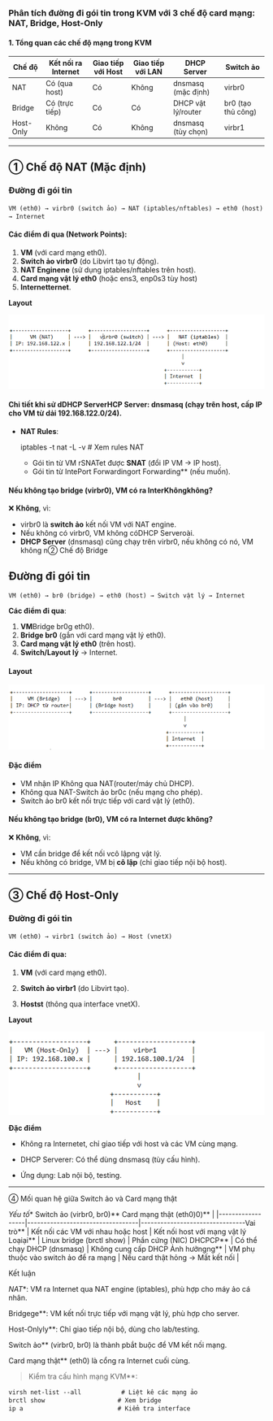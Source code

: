 ### Phân tích đường đi gói tin trong KVM với 3 chế độ card mạng: NAT, Bridge, Host-Only  

#### 1. Tổng quan các chế độ mạng trong KVM
| Chế độ  | Kết nối ra Internet | Giao tiếp với Host | Giao tiếp với LAN | DHCP Server          | Switch ảo      |
|------------|-----------------------|----------------------|----------------------|-------------------------|-------------------|
| NAT    | Có (qua host)         | Có                   | Không                | dnsmasq (mặc định)    | virbr0          |
| Bridge | Có (trực tiếp)        | Có                   | Có                   | DHCP vật lý/router      | br0 (tạo thủ công) |
| Host-Only | Không               | Có                   | Không                | dnsmasq (tùy chọn)    | virbr1          |

---

## ① Chế độ NAT (Mặc định)

### Đường đi gói tin

    VM (eth0) → virbr0 (switch ảo) → NAT (iptables/nftables) → eth0 (host) → Internet

#### Các điểm đi qua (Network Points):

1. **VM** (với card mạng eth0).  
2. **Switch ảo virbr0** (do Libvirt tạo tự động).  
3. **NAT Enginene** (sử dụng iptables/nftables trên host). 
4. **Card mạng vật lý eth0** (hoặc ens3, enp0s3 tùy host)
5. **Internetternet**. 


**Layout**

  <img src="kvm_checklist_images/Screenshot_1.png">

#### **Chi tiết khi sử dDHCP ServerHCP Server**: dnsmasq (chạy trên host, cấp IP cho VM từ dải 192.168.122.0/24).  

- **NAT Rules**:  
 
  iptables -t nat -L -v  # Xem rules NAT
  
  - Gói tin từ VM rSNATet được **SNAT** (đổi IP VM → IP host).  
  - Gói tin từ IntePort Forwardingort Forwarding** (nếu muốn).  

#### **Nếu không tạo bridge (virbr0), VM có ra InterKhôngkhông?**
❌ **Không**, vì:
- virbr0 là **switch ảo** kết nối VM với NAT engine.  
- Nếu không có virbr0, VM không cóDHCP Serveroài.  
- **DHCP Server** (dnsmasq) cũng chạy trên virbr0, nếu không có nó, VM không n② Chế độ Bridge

## Đường đi gói tin

    VM (eth0) → br0 (bridge) → eth0 (host) → Switch vật lý → Internet

**Các điểm đi qua**:

1. **VM**Bridge br0g eth0).  
2. **Bridge br0** (gắn với card mạng vật lý eth0).  
3. **Card mạng vật lý eth0** (trên host).  
4. **Switch/Layout lý** → Internet.  

#### **Layout**

  <img src="kvm_checklist_images/Screenshot_2.png">

#### **Đặc điểm**
- VM nhận IP Không qua NAT(router/máy chủ DHCP).  
- Không qua NAT-Switch ảo br0c (nếu mạng cho phép).  
- Switch ảo br0 kết nối trực tiếp với card vật lý (eth0).  

#### **Nếu không tạo bridge (br0), VM có ra Internet được không?**

❌ **Không**, vì:

- VM cần bridge để kết nối vcô lậpng vật lý.  
- Nếu không có bridge, VM bị **cô lập** (chỉ giao tiếp nội bộ host).  

---
## ③ Chế độ Host-Only

### Đường đi gói tin

    VM (eth0) → virbr1 (switch ảo) → Host (vnetX)

#### Các điểm đi qua:

1. **VM** (với card mạng eth0).  

2. **Switch ảo virbr1** (do Libvirt tạo).  

3. **Hostst** (thông qua interface vnetX).  

**Layout**

  <img src="kvm_checklist_images/Screenshot_3.png">

**Đặc điểm**

  + Không ra Internetet, chỉ giao tiếp với host và các VM cùng mạng. 

  + DHCP Serverer: Có thể dùng dnsmasq (tùy cấu hình). 

  + Ứng dụng: Lab nội bộ, testing.  

---
④ Mối quan hệ giữa Switch ảo và Card mạng thật

*Yếu tố**     Switch ảo (virbr0, br0)**     Card mạng thật (eth0)0)**       |
|------------------|----------------------------------|--------------------------------Vai trò**      | Kết nối các VM với nhau hoặc host | Kết nối host với mạng vật lý   Loạiại**         | Linux bridge (brctl show)       | Phần cứng (NIC)                DHCPCP**         | Có thể chạy DHCP (dnsmasq)        | Không cung cấp DHCP            Ảnh hưởngng**    | VM phụ thuộc vào switch ảo để ra mạng | Nếu card thật hỏng → Mất kết nối |

Kết luận

*NAT**: VM ra Internet qua NAT engine (iptables), phù hợp cho máy ảo cá nhân. 

Bridgege**: VM kết nối trực tiếp với mạng vật lý, phù hợp cho server. 

Host-Onlyly**: Chỉ giao tiếp nội bộ, dùng cho lab/testing. 

Switch ảo** (virbr0, br0) là thành pbắt buộc để VM kết nối mạng. 

Card mạng thật** (eth0) là cổng ra Internet cuối cùng.  

>Kiểm tra cấu hình mạng KVM**:  

    virsh net-list --all           # Liệt kê các mạng ảo
    brctl show                    # Xem bridge
    ip a                          # Kiểm tra interface
